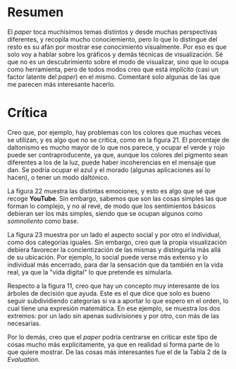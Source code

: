 # Resumen

El *paper* toca muchísimos temas distintos y desde muchas perspectivas diferentes, y recopila mucho conociemiento, pero lo que lo distingue del resto es su afán por mostrar ese conocimiento visualmente. Por eso es que solo voy a hablar sobre los gráficos y demás técnicas de visualización. Sé que no es un descubrimiento sobre el modo de visualizar, sino que lo ocupa como herramienta, pero de todos modos creo que está implícito (casi un factor latente del *paper*) en el mismo. Comentaré solo algunas de las que me parecen más interesante hacerlo.

# Crítica

Creo que, por ejemplo, hay problemas con los colores que muchas veces se utilizan, y es algo que no se critica, como en la figura 21. El porcentaje de daltonismo es mucho mayor de lo que nos parece, y ocupar el verde y rojo puede ser contraproducente, ya que, aunque los colores del pigmento sean diferentes a los de la luz, puede haber incoherencias en el mensaje que dan. Se podría ocupar el azul y el morado (algunas aplicaciones así lo hacen), o tener un modo daltónico.

La figura 22 muestra las distintas emociones, y esto es algo que sé que recoge **YouTube**. Sin embargo, sabemos que son las cosas simples las que forman lo complejo, y no al revé, de modo que los sentimientos básicos debieran ser los más simples, siendo que se ocupan algunos como *somnoliento* como base.

La figura 23 muestra por un lado el aspecto social y por otro el individual, como dos categorías iguales. Sin embargo, creo que la propia visualización debiera favorecer la concientización de las mismas y distinguirla más allá de su ubicación. Por ejemplo, lo social puede verse más extenso y lo individual más encerrado, para dar la sensación que da también en la vida real, ya que la "vida digital" lo que pretende es simularla.

Respecto a la figura 11, creo que hay un concepto muy interesante de los árboles de decisión que ayuda. Este es el que dice que solo es bueno seguir subdividiendo categorías si va a aportar lo que espero en el orden, lo cual tiene una expresión matemática. En ese ejemplo, se muestra los dos extremos: por un lado sin apenas sudivisiones y por otro, con más de las necesarias.

Por lo demás, creo que el *paper* podría centrarse en criticar este tipo de cosas mucho más explícitamente, ya que en realidad sí forma parte de lo que quiere mostrar. De las cosas más interesantes fue el de la Tabla 2 de la *Evaluation*.